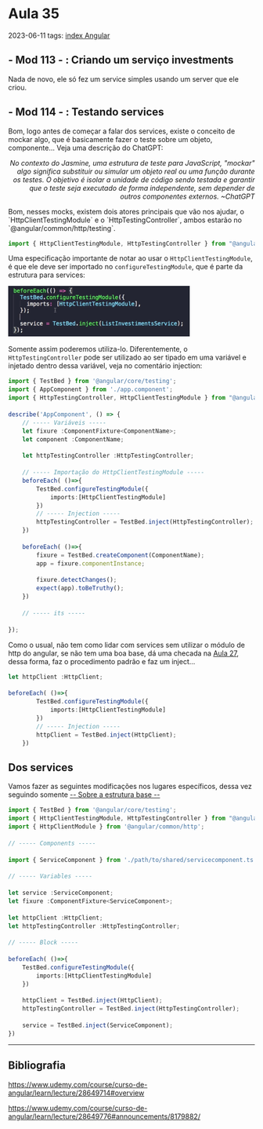 # Aula 35
2023-06-11
tags: [index Angular](../index%20Angular.md)

## - Mod 113 - : Criando um serviço investments

 Nada de novo, ele só fez um service simples usando um server que ele criou.


## - Mod 114 - : Testando services

Bom, logo antes de começar a falar dos services, existe o conceito de mockar algo, que é basicamente fazer o teste sobre um objeto, componente... Veja uma descrição do ChatGPT:
<p style="display:flex; justify-content: end; text-align: right" > <i> No contexto do Jasmine, uma estrutura de teste para JavaScript, "mockar" algo significa substituir ou simular um objeto real ou uma função durante os testes. O objetivo é isolar a unidade de código sendo testada e garantir que o teste seja executado de forma independente, sem depender de outros componentes externos. ~ChatGPT </i></p>
Bom, nesses mocks, existem dois atores principais que vão nos ajudar, o `HttpClientTestingModule` e o `HttpTestingController`, ambos estarão no `@angular/common/http/testing`.

~~~ts
import { HttpClientTestingModule, HttpTestingController } from "@angular/common/http/testing"
~~~

Uma especificação importante de notar ao usar o `HttpClientTestingModule`, é que ele deve ser importado no `configureTestingModule`, que é parte da estrutura para services:

![](../img/Pasted%20image%2020230611102821.png)

Somente assim poderemos utiliza-lo. Diferentemente, o `HttpTestingController` pode ser utilizado ao ser tipado em uma variável e injetado dentro dessa variável, veja no comentário injection:

~~~ts
import { TestBed } from '@angular/core/testing';
import { AppComponent } from './app.component';
import { HttpTestingController, HttpClientTestingModule } from "@angular/common/http/testing"

describe('AppComponent', () => { 
	// ----- Variáveis -----
	let fixure :ComponentFixture<ComponentName>;
	let component :ComponentName;	
	
	let httpTestingController :HttpTestingController; 
	
	// ----- Importação do HttpClientTestingModule -----
	beforeEach( ()=>{
		TestBed.configureTestingModule({
			imports:[HttpClientTestingModule]
		})
		// ----- Injection -----
		httpTestingController = TestBed.inject(HttpTestingController);
	})

	beforeEach( ()=>{
		fixure = TestBed.createComponent(ComponentName);
		app = fixure.componentInstance;
	
		fixure.detectChanges();
		expect(app).toBeTruthy();   
	})

	// ----- its -----

});
~~~

Como o usual, não tem como lidar com services sem utilizar o módulo de http do angular, se não tem uma boa base, dá uma checada na [Aula 27](../Section13/Aula27.md), dessa forma, faz o procedimento padrão e faz um inject...

~~~ts
let httpClient :HttpClient;

beforeEach( ()=>{
		TestBed.configureTestingModule({
			imports:[HttpClientTestingModule]
		})
		// ----- Injection -----
		httpClient = TestBed.inject(HttpClient);
	})
~~~

## Dos services

Vamos fazer as seguintes modificações nos lugares específicos, dessa vez seguindo somente [-- Sobre a estrutura base --](Aula29#Aula%2029#--%20Sobre%20a%20estrutura%20base%20--)

~~~ts
import { TestBed } from '@angular/core/testing';
import { HttpClientTestingModule, HttpTestingController } from "@angular/common/http/testing"
import { HttpClientModule } from '@angular/common/http';

// ----- Components -----

import { ServiceComponent } from './path/to/shared/servicecomponent.ts'

// ----- Variables -----

let service :ServiceComponent;	
let fixure :ComponentFixture<ServiceComponent>;

let httpClient :HttpClient;
let httpTestingController :HttpTestingController; 

// ----- Block -----

beforeEach( ()=>{
	TestBed.configureTestingModule({
		imports:[HttpClientTestingModule]
	})
	
	httpClient = TestBed.inject(HttpClient);
	httpTestingController = TestBed.inject(HttpTestingController);

	service = TestBed.inject(ServiceComponent);
})
~~~

-----------------------------------------------
## Bibliografia

https://www.udemy.com/course/curso-de-angular/learn/lecture/28649714#overview

https://www.udemy.com/course/curso-de-angular/learn/lecture/28649776#announcements/8179882/

